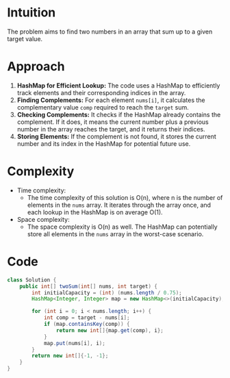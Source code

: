 # Intuition

The problem aims to find two numbers in an array that sum up to a given target value.

# Approach

1. **HashMap for Efficient Lookup:** The code uses a HashMap to efficiently track elements and their corresponding indices in the array.
2. **Finding Complements:** For each element `nums[i]`, it calculates the complementary value `comp` required to reach the `target` sum.
3. **Checking Complements:** It checks if the HashMap already contains the complement. If it does, it means the current number plus a previous number in the array reaches the target, and it returns their indices.
4. **Storing Elements:** If the complement is not found, it stores the current number and its index in the HashMap for potential future use.

# Complexity

- Time complexity:
  - The time complexity of this solution is O(n), where n is the number of elements in the `nums` array. It iterates through the array once, and each lookup in the HashMap is on average O(1).
- Space complexity:
  - The space complexity is O(n) as well. The HashMap can potentially store all elements in the `nums` array in the worst-case scenario.

# Code

```java
class Solution {
    public int[] twoSum(int[] nums, int target) {
        int initialCapacity = (int) (nums.length / 0.75);
        HashMap<Integer, Integer> map = new HashMap<>(initialCapacity);

        for (int i = 0; i < nums.length; i++) {
            int comp = target - nums[i];
            if (map.containsKey(comp)) {
                return new int[]{map.get(comp), i};
            }
            map.put(nums[i], i);
        }
        return new int[]{-1, -1};
    }
}

```
